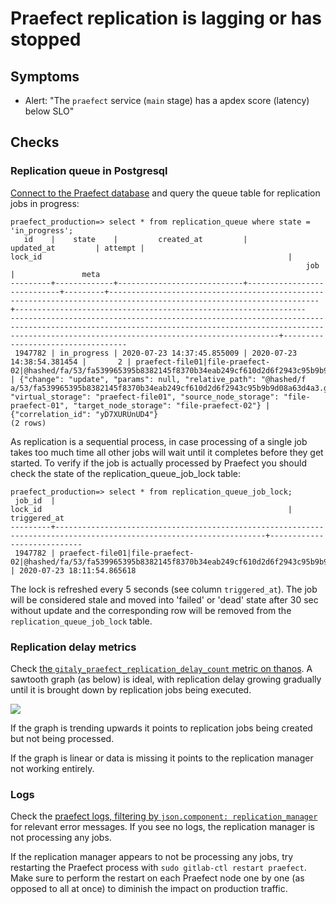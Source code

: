 # Praefect replication is lagging or has stopped

## Symptoms

* Alert: "The `praefect` service (`main` stage) has a apdex score (latency) below SLO"

## Checks

### Replication queue in Postgresql

[Connect to the Praefect database](docs/praefect/praefect-database.md) and query
the queue table for replication jobs in progress:

```
praefect_production=> select * from replication_queue where state = 'in_progress';
   id    |    state    |         created_at         |         updated_at         | attempt |                                                       lock_id                                                       |
                                                                  job                                                                                                                                   |               meta
---------+-------------+----------------------------+----------------------------+---------+---------------------------------------------------------------------------------------------------------------------+-----------------------------------------------------------------
--------------------------------------------------------------------------------------------------------------------------------------------------------------------------------------------------------+-----------------------------------
 1947782 | in_progress | 2020-07-23 14:37:45.855009 | 2020-07-23 14:38:54.381454 |       2 | praefect-file01|file-praefect-02|@hashed/fa/53/fa539965395b8382145f8370b34eab249cf610d2d6f2943c95b9b9d08a63d4a3.git | {"change": "update", "params": null, "relative_path": "@hashed/f
a/53/fa539965395b8382145f8370b34eab249cf610d2d6f2943c95b9b9d08a63d4a3.git", "virtual_storage": "praefect-file01", "source_node_storage": "file-praefect-01", "target_node_storage": "file-praefect-02"} | {"correlation_id": "yD7XURUnUD4"}
(2 rows)
```

As replication is a sequential process, in case processing of a single job takes
too much time all other jobs will wait until it completes before they get
started. To verify if the job is actually processed by Praefect you should check
the state of the replication_queue_job_lock table:

```
praefect_production=> select * from replication_queue_job_lock;
 job_id  |                                                       lock_id                                                       |        triggered_at
---------+---------------------------------------------------------------------------------------------------------------------+----------------------------
 1947782 | praefect-file01|file-praefect-02|@hashed/fa/53/fa539965395b8382145f8370b34eab249cf610d2d6f2943c95b9b9d08a63d4a3.git | 2020-07-23 18:11:54.865618
```

The lock is refreshed every 5 seconds (see column `triggered_at`). The job will
be considered stale and moved into 'failed' or 'dead' state after 30 sec without
update and the corresponding row will be removed from the
`replication_queue_job_lock` table.

### Replication delay metrics

Check [the `gitaly_praefect_replication_delay_count` metric on
thanos](https://thanos-query.ops.gitlab.net/new/graph?g0.expr=gitaly_praefect_replication_delay_count%7Benv%3D%22gprd%22%7D&g0.tab=0&g0.stacked=0&g0.range_input=2w).
A sawtooth graph (as below) is ideal, with replication delay growing gradually
until it is brought down by replication jobs being executed.

![](./img/praefect-replication-delay.png)

If the graph is trending upwards it points to replication jobs being created
but not being processed.

If the graph is linear or data is missing it points to the replication manager
not working entirely.

### Logs

Check the [praefect logs, filtering by `json.component:
replication_manager`](https://log.gprd.gitlab.net/goto/643ce861af0f87d7003c47ec998c75b0)
for relevant error messages. If you see no logs, the replication manager is not
processing any jobs.

If the replication manager appears to not be processing any jobs, try restarting
the Praefect process with `sudo gitlab-ctl restart praefect`. Make sure to
perform the restart on each Praefect node one by one (as opposed to all at once)
to diminish the impact on production traffic.
